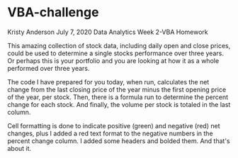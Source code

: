 # VBA-challenge
Kristy Anderson
July 7, 2020
Data Analytics
Week 2-VBA Homework

This amazing collection of stock data, including daily open and close prices, could be used to determine a single stocks performance over three years. Or perhaps this is your portfolio and you are looking at how it as a whole performed over three years.

The code I have prepared for you today, when run, calculates the net change from the last closing price of the year minus the first opening price of the year, per stock.
Then, there is a formula run to determine the percent change for each stock. And finally, the volume per stock is totaled in the last column.

Cell formatting is done to indicate positive (green) and negative (red) net changes, plus I added a red text format to the negative numbers in the percent change column.
I added some headers and bolded them.
And that's about it.